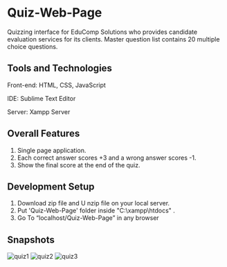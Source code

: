 # Quiz-Web-Page
Quizzing interface for EduComp Solutions who provides candidate evaluation services for its clients. 
Master question list contains 20 multiple choice questions. 

## Tools and Technologies
Front-end: HTML, CSS, JavaScript

IDE: Sublime Text Editor

Server: Xampp Server

## Overall Features

1. Single page application.
2. Each correct answer scores +3 and a wrong answer scores -1.
3. Show the final score at the end of the quiz.

## Development Setup

1. Download zip file and U nzip file on your local server.
2. Put 'Quiz-Web-Page' folder inside "C:\xampp\htdocs" .
3. Go To “localhost/Quiz-Web-Page” in any browser

## Snapshots

![quiz1](https://user-images.githubusercontent.com/51712696/64312742-1e13cb80-cf5e-11e9-82d9-09a3c2649e28.JPG)
![quiz2](https://user-images.githubusercontent.com/51712696/64312745-253ad980-cf5e-11e9-97aa-9ee54eab61eb.JPG)
![quiz3](https://user-images.githubusercontent.com/51712696/64312748-2966f700-cf5e-11e9-9512-5c7516ca1599.JPG)
